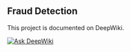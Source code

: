 ## Fraud Detection

This project is documented on DeepWiki.

[![Ask DeepWiki](https://deepwiki.com/badge.svg)](https://deepwiki.com/anpa6841/fraud-detection-in-financial-services)
